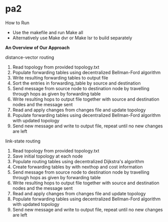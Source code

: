 # pa2

How to Run 
 - Use the makefile and run Make all
 - Alternatively use Make dvr or Make lsr to build separately

**An Overview of Our Approach**

distance-vector routing

1. Read topology from provided topology.txt
2. Populate forwarding tables using decentralized Bellman-Ford algorithm
3. Write resulting forwarding tables to output file
4. Sort the entries in forwarding_table by source and destination
5. Send message from source node to destination node by travelling through hops as given by forwarding table
6. Write resulting hops to output file together with source and destination nodes and the message sent
6. Read and apply changes from changes file and update topology
7. Populate forwarding tables using decentralized Bellman-Ford algorithm with updated topology
8. Send new message and write to output file, repeat until no new changes are left

link-state routing

1. Read topology from provided topology.txt
2. Save initial topology at each node
3. Populate routing tables using decentralized Dijkstra's algorithm
4. Create forwarding tables by with nexthop and cost information
5. Send message from source node to destination node by travelling through hops as given by forwarding table
6. Write resulting hops to output file together with source and destination nodes and the message sent
6. Read and apply changes from changes file and update topology
7. Populate forwarding tables using decentralized Bellman-Ford algorithm with updated topology
8. Send new message and write to output file, repeat until no new changes are left